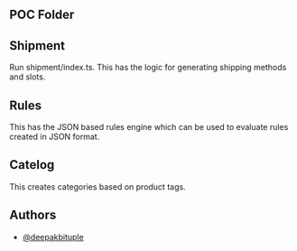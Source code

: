 ## POC Folder

## Shipment

Run shipment/index.ts. This has the logic for generating shipping methods and slots.


## Rules
This has the JSON based rules engine which can be used to evaluate rules created in JSON format. 


## Catelog

This creates categories based on product tags.









## Authors

- [@deepakbituple](https://github.com/deepakbituple)
